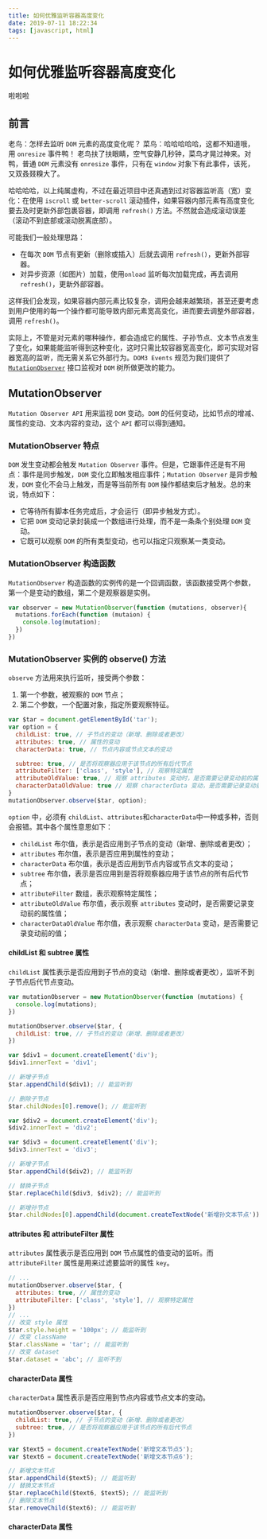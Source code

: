 ```yaml
---
title: 如何优雅监听容器高度变化
date: 2019-07-11 18:22:34
tags: [javascript, html]
---
```


# 如何优雅监听容器高度变化

啦啦啦

## 前言

老鸟：怎样去监听 `DOM` 元素的高度变化呢？
菜鸟：哈哈哈哈哈，这都不知道哦，用 `onresize` 事件鸭！
老鸟扶了扶眼睛，空气安静几秒钟，菜鸟才晃过神来。对鸭，普通 `DOM` 元素没有 `onresize` 事件，只有在 `window` 对象下有此事件，该死，又双叒叕糗大了。

哈哈哈哈，以上纯属虚构，不过在最近项目中还真遇到过对容器监听高（宽）变化：在使用 `iscroll` 或 `better-scroll` 滚动插件，如果容器内部元素有高度变化要去及时更新外部包裹容器，即调用 `refresh()` 方法。不然就会造成滚动误差（滚动不到底部或滚动脱离底部）。

可能我们一般处理思路：

- 在每次 `DOM` 节点有更新（删除或插入）后就去调用 `refresh()`，更新外部容器。
- 对异步资源（如图片）加载，使用`onload` 监听每次加载完成，再去调用 `refresh()`，更新外部容器。

这样我们会发现，如果容器内部元素比较复杂，调用会越来越繁琐，甚至还要考虑到用户使用的每一个操作都可能导致内部元素宽高变化，进而要去调整外部容器，调用 `refresh()`。

实际上，不管是对元素的哪种操作，都会造成它的属性、子孙节点、文本节点发生了变化，如果能能监听得到这种变化，这时只需比较容器宽高变化，即可实现对容器宽高的监听，而无需关系它外部行为。`DOM3 Events` 规范为我们提供了 [`MutationObserver`](https://developer.mozilla.org/zh-CN/docs/Web/API/MutationObserver) 接口监视对 `DOM` 树所做更改的能力。

## MutationObserver

`Mutation Observer API` 用来监视 `DOM` 变动。`DOM` 的任何变动，比如节点的增减、属性的变动、文本内容的变动，这个 `API` 都可以得到通知。

### MutationObserver 特点

`DOM` 发生变动都会触发 `Mutation Observer` 事件。但是，它跟事件还是有不用点：事件是同步触发，`DOM` 变化立即触发相应事件；`Mutation Observer` 是异步触发，`DOM` 变化不会马上触发，而是等当前所有 `DOM` 操作都结束后才触发。总的来说，特点如下：

- 它等待所有脚本任务完成后，才会运行（即异步触发方式）。
- 它把 `DOM` 变动记录封装成一个数组进行处理，而不是一条条个别处理 `DOM` 变动。
- 它既可以观察 `DOM` 的所有类型变动，也可以指定只观察某一类变动。

### MutationObserver 构造函数

`MutationObserver` 构造函数的实例传的是一个回调函数，该函数接受两个参数，第一个是变动的数组，第二个是观察器是实例。

```js
var observer = new MutationObserver(function (mutations, observer){
  mutations.forEach(function (mutaion) {
    console.log(mutation);
  })
})
```

### MutationObserver 实例的 observe() 方法

`observe` 方法用来执行监听，接受两个参数：

1. 第一个参数，被观察的 `DOM` 节点；
2. 第二个参数，一个配置对象，指定所要观察特征。

```js
var $tar = document.getElementById('tar');
var option = {
  childList: true, // 子节点的变动（新增、删除或者更改）
  attributes: true, // 属性的变动
  characterData: true, // 节点内容或节点文本的变动

  subtree: true, // 是否将观察器应用于该节点的所有后代节点
  attributeFilter: ['class', 'style'], // 观察特定属性
  attributeOldValue: true, // 观察 attributes 变动时，是否需要记录变动前的属性值
  characterDataOldValue: true // 观察 characterData 变动，是否需要记录变动前的值
}
mutationObserver.observe($tar, option);
```

`option` 中，必须有 `childList`、`attributes`和`characterData`中一种或多种，否则会报错。其中各个属性意思如下：

- `childList` 布尔值，表示是否应用到子节点的变动（新增、删除或者更改）；
- `attributes` 布尔值，表示是否应用到属性的变动；
- `characterData` 布尔值，表示是否应用到节点内容或节点文本的变动；
- `subtree` 布尔值，表示是否应用到是否将观察器应用于该节点的所有后代节点；
- `attributeFilter` 数组，表示观察特定属性；
- `attributeOldValue` 布尔值，表示观察 `attributes` 变动时，是否需要记录变动前的属性值；
- `characterDataOldValue` 布尔值，表示观察 `characterData` 变动，是否需要记录变动前的值；

#### childList 和 subtree 属性

`childList` 属性表示是否应用到子节点的变动（新增、删除或者更改），监听不到子节点后代节点变动。

```js
var mutationObserver = new MutationObserver(function (mutations) {
  console.log(mutations);
})

mutationObserver.observe($tar, {
  childList: true, // 子节点的变动（新增、删除或者更改）
})

var $div1 = document.createElement('div');
$div1.innerText = 'div1';

// 新增子节点
$tar.appendChild($div1); // 能监听到

// 删除子节点
$tar.childNodes[0].remove(); // 能监听到

var $div2 = document.createElement('div');
$div2.innerText = 'div2';

var $div3 = document.createElement('div');
$div3.innerText = 'div3';

// 新增子节点
$tar.appendChild($div2); // 能监听到

// 替换子节点
$tar.replaceChild($div3, $div2); // 能监听到

// 新增孙节点
$tar.childNodes[0].appendChild(document.createTextNode('新增孙文本节点')); // 监听不到
```

#### attributes 和 attributeFilter 属性

`attributes` 属性表示是否应用到 `DOM` 节点属性的值变动的监听。而 `attributeFilter` 属性是用来过滤要监听的属性 `key`。

```js
// ...
mutationObserver.observe($tar, {
  attributes: true, // 属性的变动
  attributeFilter: ['class', 'style'], // 观察特定属性
})
// ...
// 改变 style 属性
$tar.style.height = '100px'; // 能监听到
// 改变 className
$tar.className = 'tar'; // 能监听到
// 改变 dataset
$tar.dataset = 'abc'; // 监听不到
```

#### characterData 属性

`characterData` 属性表示是否应用到节点内容或节点文本的变动。

```js
mutationObserver.observe($tar, {
  childList: true, // 子节点的变动（新增、删除或者更改）
  subtree: true, // 是否将观察器应用于该节点的所有后代节点
})

var $text5 = document.createTextNode('新增文本节点5');
var $text6 = document.createTextNode('新增文本节点6');

// 新增文本节点
$tar.appendChild($text5); // 能监听到
// 替换文本节点
$tar.replaceChild($text6, $text5); // 能监听到
// 删除文本节点
$tar.removeChild($text6); // 能监听到

```

#### characterData 属性